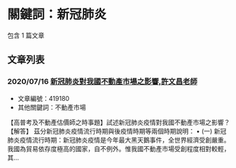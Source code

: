 # 關鍵詞：新冠肺炎

包含 1 篇文章

## 文章列表

### 2020/07/16 [新冠肺炎對我國不動產市場之影響,許文昌老師](../../articles/419180_%E6%96%B0%E5%86%A0%E8%82%BA%E7%82%8E%E5%B0%8D%E6%88%91%E5%9C%8B%E4%B8%8D%E5%8B%95%E7%94%A2%E5%B8%82%E5%A0%B4%E4%B9%8B%E5%BD%B1%E9%9F%BF%2C%E8%A8%B1%E6%96%87%E6%98%8C%E8%80%81%E5%B8%AB.md)
- 文章編號：419180
- 其他關鍵詞：不動產市場

【高普考及不動產估價師之時事題】試述新冠肺炎疫情對我國不動產市場之影響？ 【解答】 茲分新冠肺炎疫情流行時期與後疫情時期等兩個時期說明： • (一) 新冠肺炎疫情流行時期：新冠肺炎疫情是今年最大黑天鵝事件，全世界經濟受創嚴重。我國為貿易依存度極高的國家，自不例外。惟我國不動產市場受創程度相對較輕，其...
